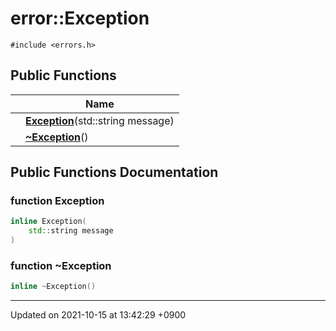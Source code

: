 

# error::Exception






`#include <errors.h>`

## Public Functions

|                | Name           |
| -------------- | -------------- |
| | **[Exception](/Classes/error::Exception#function-exception)**(std::string message) |
| | **[~Exception](/Classes/error::Exception#function-~exception)**() |

## Public Functions Documentation

### function Exception

```cpp
inline Exception(
    std::string message
)
```


### function ~Exception

```cpp
inline ~Exception()
```


-------------------------------

Updated on 2021-10-15 at 13:42:29 +0900